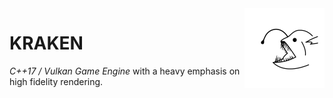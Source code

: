<img align="right" src="docs/img/logo.png" width="128px">

# KRAKEN
*C++17 / Vulkan Game Engine* with a heavy emphasis on high fidelity rendering.
